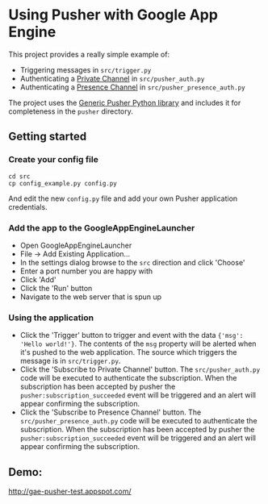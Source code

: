 # Using Pusher with Google App Engine

This project provides a really simple example of:

* Triggering messages in `src/trigger.py`
* Authenticating a [Private Channel](http://pusher.com/docs/private_channel) in `src/pusher_auth.py`
* Authenticating a [Presence Channel](http://pusher.com/docs/presence_channel) in `src/pusher_presence_auth.py`

The project uses the [Generic Pusher Python library](https://github.com/pusher/pusher_client_python) and includes it for completeness in the `pusher` directory.

## Getting started

### Create your config file

    cd src
    cp config_example.py config.py
    
And edit the new `config.py` file and add your own Pusher application credentials.

### Add the app to the GoogleAppEngineLauncher

* Open GoogleAppEngineLauncher
* File -> Add Existing Application...
* In the settings dialog browse to the `src` direction and click 'Choose'
* Enter a port number you are happy with
* Click 'Add'
* Click the 'Run' button
* Navigate to the web server that is spun up

### Using the application

* Click the 'Trigger' button to trigger and event with the data `{'msg': 'Hello world!'}`. The contents of the `msg` property will be alerted when it's pushed to the web application. The source which triggers the message is in `src/trigger.py`.
* Click the 'Subscribe to Private Channel' button. The `src/pusher_auth.py` code will be executed to authenticate the subscription. When the subscription has been accepted by pusher the `pusher:subscription_succeeded` event will be triggered and an alert will appear confirming the subscription.
* Click the 'Subscribe to Presence Channel' button. The `src/pusher_presence_auth.py` code will be executed to authenticate the subscription. When the subscription has been accepted by pusher the `pusher:subscription_succeeded` event will be triggered and an alert will appear confirming the subscription.

## Demo:

<http://gae-pusher-test.appspot.com/>
